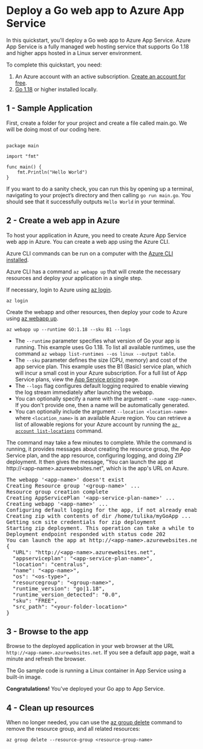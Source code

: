 # Deploy a Go web app to Azure App Service

In this quickstart, you'll deploy a Go web app to Azure App Service. Azure App Service is a fully managed web hosting service that supports Go 1.18 and higher apps hosted in a Linux server environment.

To complete this quickstart, you need:

1. An Azure account with an active subscription. [Create an account for free](https://azure.microsoft.com/free/?ref=microsoft.com&utm_source=microsoft.com&utm_medium=docs).
2. [Go 1.18](https://go.dev/dl/) or higher installed locally.

## 1 - Sample Application

First, create a folder for your project and create a file called main.go. We will be doing most of our coding here.

```golang

package main

import "fmt"

func main() {
    fmt.Println("Hello World")
}

```

If you want to do a sanity check, you can run this by opening up a terminal, navigating to your project’s directory and then calling `go run main.go`. You should see that it successfully outputs `Hello World` in your terminal.

## 2 - Create a web app in Azure

To host your application in Azure, you need to create Azure App Service web app in Azure. You can create a web app using the Azure CLI.

Azure CLI commands can be run on a computer with the [Azure CLI installed](https://learn.microsoft.com/en-us/cli/azure/install-azure-cli).

Azure CLI has a command `az webapp up` that will create the necessary resources and deploy your application in a single step.

If necessary, login to Azure using [az login](https://learn.microsoft.com/en-us/cli/azure/authenticate-azure-cli).

```azurecli
az login
```

Create the webapp and other resources, then deploy your code to Azure using [az webapp up](https://learn.microsoft.com/en-us/cli/azure/webapp#az-webapp-up).

```azurecli
az webapp up --runtime GO:1.18 --sku B1 --logs
```

* The `--runtime` parameter specifies what version of Go your app is running. This example uses Go 1.18. To list all available runtimes, use the command `az webapp list-runtimes --os linux --output table`.
* The `--sku` parameter defines the size (CPU, memory) and cost of the app service plan. This example uses the B1 (Basic) service plan, which will incur a small cost in your Azure subscription. For a full list of App Service plans, view the [App Service pricing](https://azure.microsoft.com/pricing/details/app-service/linux/) page.
* The `--logs` flag configures default logging required to enable viewing the log stream immediately after launching the webapp.
* You can optionally specify a name with the argument `--name <app-name>`. If you don't provide one, then a name will be automatically generated.
* You can optionally include the argument `--location <location-name>` where `<location_name>` is an available Azure region. You can retrieve a list of allowable regions for your Azure account by running the [`az account list-locations`](https://learn.microsoft.com/en-us/cli/azure/appservice#az-appservice-list-locations) command.

The command may take a few minutes to complete. While the command is running, it provides messages about creating the resource group, the App Service plan, and the app resource, configuring logging, and doing ZIP deployment. It then gives the message, "You can launch the app at http://&lt;app-name&gt;.azurewebsites.net", which is the app's URL on Azure.

<pre>
The webapp '&lt;app-name>' doesn't exist
Creating Resource group '&lt;group-name>' ...
Resource group creation complete
Creating AppServicePlan '&lt;app-service-plan-name>' ...
Creating webapp '&lt;app-name>' ...
Configuring default logging for the app, if not already enabled
Creating zip with contents of dir /home/tulika/myGoApp ...
Getting scm site credentials for zip deployment
Starting zip deployment. This operation can take a while to complete ...
Deployment endpoint responded with status code 202
You can launch the app at http://&lt;app-name>.azurewebsites.net
{
  "URL": "http://&lt;app-name>.azurewebsites.net",
  "appserviceplan": "&lt;app-service-plan-name>",
  "location": "centralus",
  "name": "&lt;app-name>",
  "os": "&lt;os-type>",
  "resourcegroup": "&lt;group-name>",
  "runtime_version": "go|1.18",
  "runtime_version_detected": "0.0",
  "sku": "FREE",
  "src_path": "&lt;your-folder-location>"
}
</pre>

## 3 - Browse to the app

Browse to the deployed application in your web browser at the URL `http://<app-name>.azurewebsites.net`. If you see a default app page, wait a minute and refresh the browser.

The Go sample code is running a Linux container in App Service using a built-in image.

**Congratulations!** You've deployed your Go app to App Service.

## 4 - Clean up resources

When no longer needed, you can use the [az group delete](https://docs.microsoft.com/en-us/cli/azure/group?view=azure-cli-latest#az-group-delete) command to remove the resource group, and all related resources:

```azurecli-interactive
az group delete --resource-group <resource-group-name>
```
